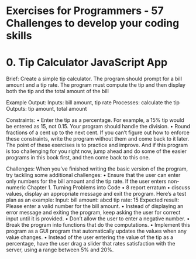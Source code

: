 # Exercises for Programmers - 57 Challenges to develop your coding skills
# 0. Tip Calculator JavaScript App

Brief: 
Create a simple tip calculator. The program should prompt
for a bill amount and a tip rate. The program must compute
the tip and then display both the tip and the total amount of
the bill

Example Output:
Inputs: bill amount, tip rate
Processes: calculate the tip
Outputs: tip amount, total amount

Constraints:
• Enter the tip as a percentage. For example, a 15% tip
would be entered as 15, not 0.15. Your program should
handle the division.
• Round fractions of a cent up to the next cent.
If you can’t figure out how to enforce these constraints, write
the program without them and come back to it later. The
point of these exercises is to practice and improve.
And if this program is too challenging for you right now,
jump ahead and do some of the easier programs in this book
first, and then come back to this one.

Challenges:
When you’ve finished writing the basic version of the program, try tackling some additional challenges:
• Ensure that the user can enter only numbers for the bill
amount and the tip rate. If the user enters non-numeric
Chapter 1. Turning Problems into Code • 8
report erratum • discuss
values, display an appropriate message and exit the
program. Here’s a test plan as an example:
Input:
bill amount: abcd
tip rate: 15
Expected result: Please enter a valid number for
the bill amount.
• Instead of displaying an error message and exiting the
program, keep asking the user for correct input until it
is provided.
• Don’t allow the user to enter a negative number.
• Break the program into functions that do the computations.
• Implement this program as a GUI program that automatically updates the values when any value changes.
• Instead of the user entering the value of the tip as a
percentage, have the user drag a slider that rates satisfaction with the server, using a range between 5% and
20%.
